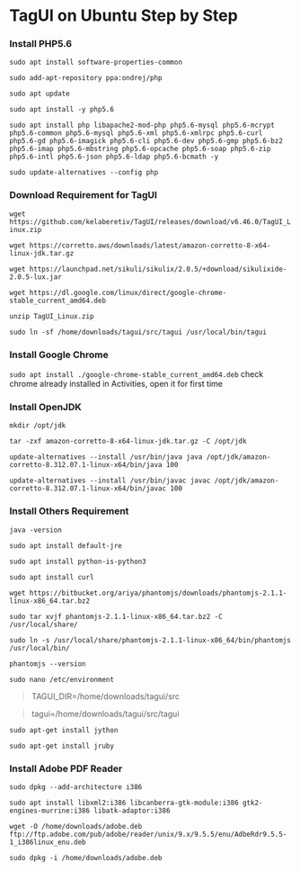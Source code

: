 # TagUI on Ubuntu Step by Step

### Install PHP5.6
`sudo apt install software-properties-common`

`sudo add-apt-repository ppa:ondrej/php`

`sudo apt update`

`sudo apt install -y php5.6`

`sudo apt install php libapache2-mod-php php5.6-mysql php5.6-mcrypt php5.6-common php5.6-mysql php5.6-xml php5.6-xmlrpc php5.6-curl php5.6-gd php5.6-imagick php5.6-cli php5.6-dev php5.6-gmp php5.6-bz2 php5.6-imap php5.6-mbstring php5.6-opcache php5.6-soap php5.6-zip php5.6-intl php5.6-json php5.6-ldap php5.6-bcmath -y`

`sudo update-alternatives --config php`


### Download Requirement for TagUI
`wget https://github.com/kelaberetiv/TagUI/releases/download/v6.46.0/TagUI_Linux.zip`

`wget https://corretto.aws/downloads/latest/amazon-corretto-8-x64-linux-jdk.tar.gz`

`wget https://launchpad.net/sikuli/sikulix/2.0.5/+download/sikulixide-2.0.5-lux.jar`

`wget https://dl.google.com/linux/direct/google-chrome-stable_current_amd64.deb`

`unzip TagUI_Linux.zip`

`sudo ln -sf /home/downloads/tagui/src/tagui /usr/local/bin/tagui`


### Install Google Chrome
`sudo apt install ./google-chrome-stable_current_amd64.deb`
check chrome already installed in Activities, open it for first time


### Install OpenJDK
`mkdir /opt/jdk`

`tar -zxf amazon-corretto-8-x64-linux-jdk.tar.gz -C /opt/jdk`

`update-alternatives --install /usr/bin/java java /opt/jdk/amazon-corretto-8.312.07.1-linux-x64/bin/java 100`

`update-alternatives --install /usr/bin/javac javac /opt/jdk/amazon-corretto-8.312.07.1-linux-x64/bin/javac 100`


### Install Others Requirement
`java -version`

`sudo apt install default-jre`

`sudo apt install python-is-python3`

`sudo apt install curl`

`wget https://bitbucket.org/ariya/phantomjs/downloads/phantomjs-2.1.1-linux-x86_64.tar.bz2`

`sudo tar xvjf phantomjs-2.1.1-linux-x86_64.tar.bz2 -C /usr/local/share/`

`sudo ln -s /usr/local/share/phantomjs-2.1.1-linux-x86_64/bin/phantomjs /usr/local/bin/`

`phantomjs --version`

`sudo nano /etc/environment`

> TAGUI_DIR=/home/downloads/tagui/src

> tagui=/home/downloads/tagui/src/tagui

`sudo apt-get install jython`

`sudo apt-get install jruby`


### Install Adobe PDF Reader
`sudo dpkg --add-architecture i386`

`sudo apt install libxml2:i386 libcanberra-gtk-module:i386 gtk2-engines-murrine:i386 libatk-adaptor:i386`

`wget -O /home/downloads/adobe.deb ftp://ftp.adobe.com/pub/adobe/reader/unix/9.x/9.5.5/enu/AdbeRdr9.5.5-1_i386linux_enu.deb`

`sudo dpkg -i /home/downloads/adobe.deb`


